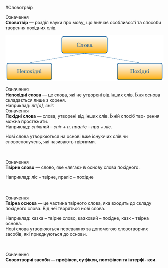 #Словотрвір

<div class="eoz-wrap">
<span class="eoz">Означення</span>
<div class="eoz-text">
<b>Словотвiр</b> — роздiл науки про мову, що вивчає особливостi та способи творення похiдних слiв.
</div>
</div>

<p align="center"><img width="700"class="image" src="../pics/4/slova.png"/></p>

<div class="eoz-wrap">
<span class="eoz">Означення</span>
<div class="eoz-text">
<b>Непохiднi слова</b> — це слова, якi не утворенi вiд iнших слiв. Їхня основа складається лише з кореня.
</div>
</div>
Наприклад: <i>лiт[о], снiг.</i>

<br>
<div class="eoz-wrap">
<span class="eoz">Означення</span>
<div class="eoz-text">
<b>Похiднi слова</b> — слова, утворенi вiд iнших слiв. Їхнiй спосiб тво- рення можна простежити.
</div>
</div>
Наприклад: <i>снiжний – снiг + н, пралiс – пра + лiс.</i>

Новi слова утворюються на основi вже iснуючих слiв чи словосполучень, якi називають твiрними.

<br>

<br>
<div class="eoz-wrap">
<span class="eoz">Означення</span>
<div class="eoz-text">
<b>Tвiрне слово</b> — слово, яке «лягає» в основу слова похiдного.
</div>
</div>

Наприклад: лiс – твiрне, пралiс – похiдне

<br>

<br>
<div class="eoz-wrap">
<span class="eoz">Означення</span>
<div class="eoz-text">
<b>Твiрна основа</b> — це частина твiрного слова, яка входить до складу похiдного слова. Вiд неї творяться новi слова.
</div>
</div>

Наприклад: казка – твiрне слово, казковий – похiдне, казк – твiрна основа.<br>
Новi слова утворюються переважно за допомогою словотворчих засобiв, якi приєднуються до основи.

<br>


<br>
<div class="eoz-wrap">
<span class="eoz">Означення</span>
<div class="eoz-text">
<b>Словотворчi засоби<b> — префiкси, суфiкси, постфiкси та iнтерфi- кси.
</div>
</div>
